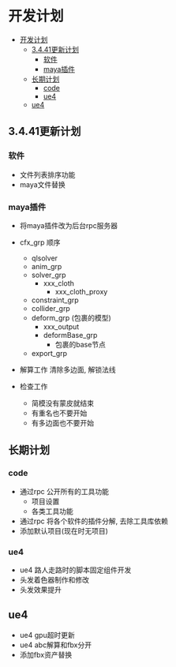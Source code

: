 # 开发计划

- [开发计划](#开发计划)
  - [3.4.41更新计划](#3441更新计划)
    - [软件](#软件)
    - [maya插件](#maya插件)
  - [长期计划](#长期计划)
    - [code](#code)
    - [ue4](#ue4)
  - [ue4](#ue4-1)
 
## 3.4.41更新计划

### 软件

- 文件列表排序功能
- maya文件替换

### maya插件

- 将maya插件改为后台rpc服务器
- cfx_grp 顺序
    - qlsolver
    - anim_grp
    - solver_grp
        - xxx_cloth
            - xxx_cloth_proxy
    - constraint_grp
    - collider_grp
    - deform_grp  (包裹的模型)
        - xxx_output
        - deformBase_grp
            - 包裹的base节点
    - export_grp

- 解算工作 清除多边面, 解锁法线
- 检查工作
    - 简模没有蒙皮就结束
    - 有重名也不要开始
    - 有多边面也不要开始

## 长期计划

### code

- 通过rpc 公开所有的工具功能
    - 项目设置
    - 各类工具功能
- 通过rpc 将各个软件的插件分解, 去除工具库依赖
- 添加默认项目(现在时无项目)

### ue4

- ue4 路人走路时的脚本固定组件开发
- 头发着色器制作和修改
- 头发效果提升

## ue4

* ue4 gpu超时更新
* ue4 abc解算和fbx分开
* 添加fbx资产替换

